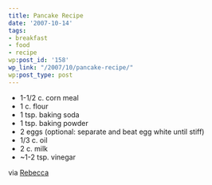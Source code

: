 ```yaml
---
title: Pancake Recipe
date: '2007-10-14'
tags:
- breakfast
- food
- recipe
wp:post_id: '158'
wp_link: "/2007/10/pancake-recipe/"
wp:post_type: post
---
```


- 1-1/2 c. corn meal
- 1 c. flour
- 1 tsp. baking soda
- 1 tsp. baking powder
- 2 eggs (optional: separate and beat egg white until stiff)
- 1/3 c. oil
- 2 c. milk
- ~1-2 tsp. vinegar

via [Rebecca](http://circuitous.org)
